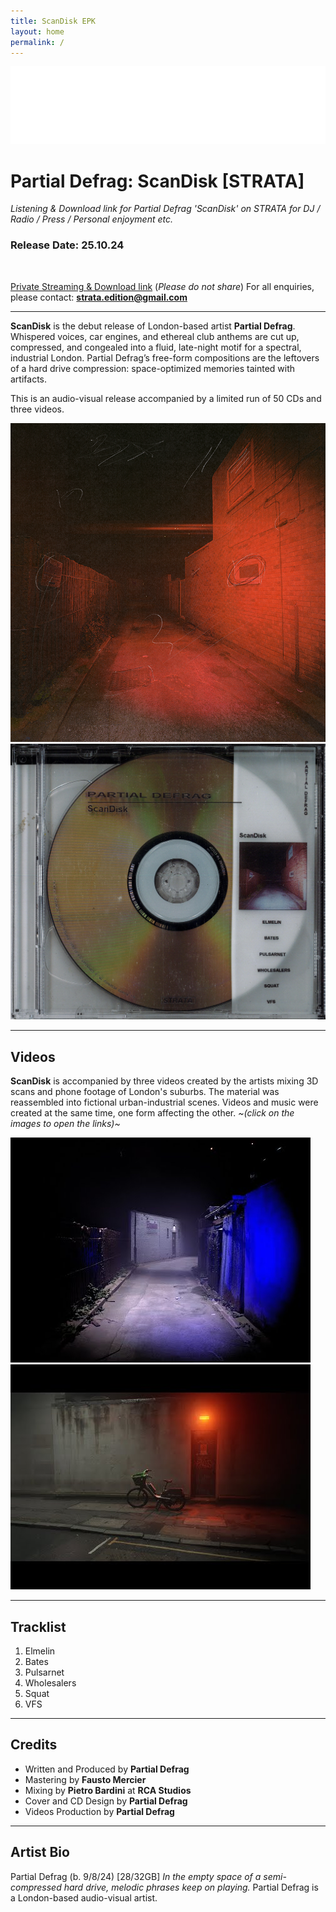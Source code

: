 ```yaml
---
title: ScanDisk EPK
layout: home
permalink: /
---
```


<img src="logo.png" alt="Strata Logo" class="centered-logo">

# Partial Defrag: ScanDisk [STRATA]

*Listening & Download link for Partial Defrag 'ScanDisk' on STRATA for DJ / Radio / Press / Personal enjoyment etc.*

### Release Date: 25.10.24
<br/>

[Private Streaming & Download link](https://www.openai.com) (*Please do not share*)
For all enquiries, please contact: **strata.edition@gmail.com**

---
**ScanDisk** is the debut release of London-based artist **Partial Defrag**. Whispered voices, car engines, and ethereal club anthems are cut up, compressed, and congealed into a fluid, late-night motif for a spectral, industrial London. Partial Defrag’s free-form compositions are the leftovers of a hard drive compression: space-optimized memories tainted with artifacts.

This is an audio-visual release accompanied by a limited run of 50 CDs and three videos.

<img src="ScanDiskWebCover.png" alt="ScanDisk Cover" class="centered-image">
<img src="cdCover.jpg" alt="ScanDisk CD" class="centered-image">

---
## Videos
**ScanDisk** is accompanied by three videos created by the artists mixing 3D scans and phone footage of London's suburbs. The material was reassembled into fictional urban-industrial scenes. Videos and music were created at the same time, one form affecting the other. *~(click on the images to open the links)~*

[<img alt="Elmelin Video" class="centered-vid" src="elmelinVid.jpg" />](https://www.youtube.com/watch?v=uZPCZdTdytw)
[<img alt="VFS Video" class="centered-vid" src="vfsVid.jpg" />](https://www.youtube.com/watch?v=uZPCZdTdytw)

---
## Tracklist

1. Elmelin
2. Bates
3. Pulsarnet
4. Wholesalers
5. Squat
6. VFS

---
## Credits
- Written and Produced by **Partial Defrag**
- Mastering by **Fausto Mercier**
- Mixing by **Pietro Bardini** at **RCA Studios**
- Cover and CD Design by **Partial Defrag**
- Videos Production by **Partial Defrag**

---
## Artist Bio
Partial Defrag (b. 9/8/24) [28/32GB] 
*In the empty space of a semi-compressed hard drive, melodic phrases keep on playing.*
Partial Defrag is a London-based audio-visual artist.
